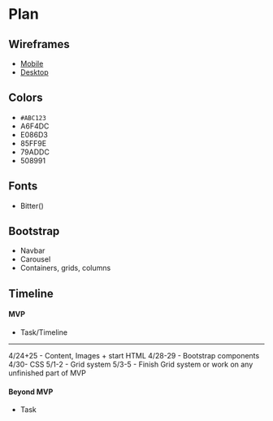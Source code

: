 # Plan

## Wireframes
* [Mobile](Freedom-Wireframe-Mobile.png)
* [Desktop](Freedom-Wireframe-Computer.png)

## Colors
* `#ABC123`
* A6F4DC
* E086D3
* 85FF9E
* 79ADDC
* 508991

## Fonts
* Bitter(<link rel="preconnect" href="https://fonts.googleapis.com">)

## Bootstrap
* Navbar
* Carousel
* Containers, grids, columns

## Timeline


#### MVP

* Task/Timeline
---
4/24+25 - Content, Images + start HTML
4/28-29 - Bootstrap components
4/30- CSS
5/1-2 - Grid system
5/3-5 - Finish Grid system or work on any unfinished part of MVP
#### Beyond MVP

* Task








<!-- DO NOT USE THIS YET

| Name | Glows | Grows |
| -------- | ------- | ------- |
|   |   |
|   |   |
|   |   |
|   |   |
|   |   |
|   |   |

-->
